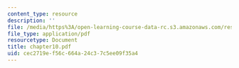 ```yaml
---
content_type: resource
description: ''
file: /media/https%3A/open-learning-course-data-rc.s3.amazonaws.com/res-18-004-the-torch-or-the-firehose-a-guide-to-section-teaching-spring-2009/cec2719ef56c664a24c37c5ee09f35a4_chapter10.pdf
file_type: application/pdf
resourcetype: Document
title: chapter10.pdf
uid: cec2719e-f56c-664a-24c3-7c5ee09f35a4
---
```


